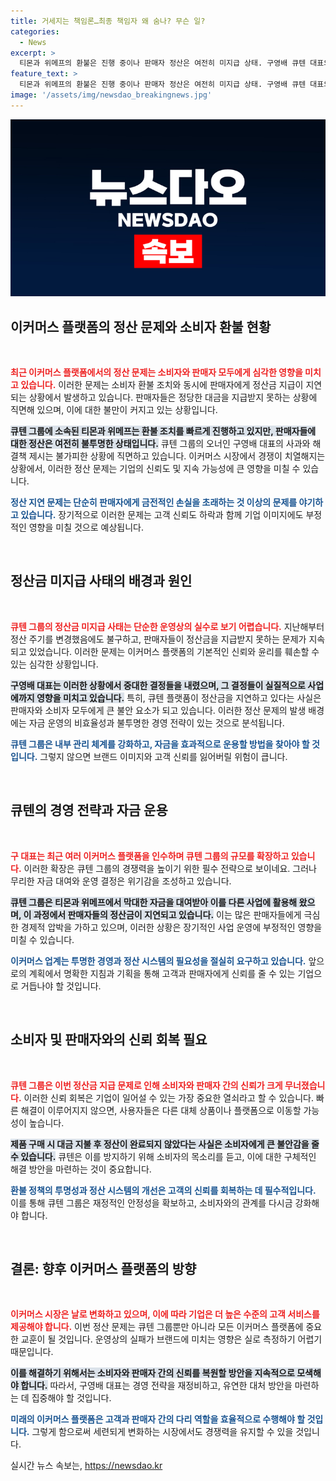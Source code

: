 ```yaml
---
title: 거세지는 책임론…최종 책임자 왜 숨나? 무슨 일?
categories:
  - News
excerpt: >
  티몬과 위메프의 환불은 진행 중이나 판매자 정산은 여전히 미지급 상태. 구영배 큐텐 대표의 책임론이 대두되며 사태 해결을 촉구하는 목소리가 높아지고 있다. 정산 지연의 배경에는 무리한 인수와 자금 대여가 자리 잡고 있다.
feature_text: >
  티몬과 위메프의 환불은 진행 중이나 판매자 정산은 여전히 미지급 상태. 구영배 큐텐 대표의 책임론이 대두되며 사태 해결을 촉구하는 목소리가 높아지고 있다. 정산 지연의 배경에는 무리한 인수와 자금 대여가 자리 잡고 있다.
image: '/assets/img/newsdao_breakingnews.jpg'
---
```


<p><img src="/assets/img/newsdao_breakingnews.jpg" alt="implanttips 속보" /></p>

<h2 data-ke-size="size26">이커머스 플랫폼의 정산 문제와 소비자 환불 현황</h2>

<p data-ke-size="size16">&nbsp;</p>

<p><b><span style="color: #ee2323;">최근 이커머스 플랫폼에서의 정산 문제는 소비자와 판매자 모두에게 심각한 영향을 미치고 있습니다.</span></b> 이러한 문제는 소비자 환불 조치와 동시에 판매자에게 정산금 지급이 지연되는 상황에서 발생하고 있습니다. 판매자들은 정당한 대금을 지급받지 못하는 상황에 직면해 있으며, 이에 대한 불만이 커지고 있는 상황입니다. </p>

<p><b><span style="background-color: #21538527;">큐텐 그룹에 소속된 티몬과 위메프는 환불 조치를 빠르게 진행하고 있지만, 판매자들에 대한 정산은 여전히 불투명한 상태입니다.</span></b> 큐텐 그룹의 오너인 구영배 대표의 사과와 해결책 제시는 불가피한 상황에 직면하고 있습니다. 이커머스 시장에서 경쟁이 치열해지는 상황에서, 이러한 정산 문제는 기업의 신뢰도 및 지속 가능성에 큰 영향을 미칠 수 있습니다.</p>

<p><b><span style="color: #1a5490;">정산 지연 문제는 단순히 판매자에게 금전적인 손실을 초래하는 것 이상의 문제를 야기하고 있습니다.</span></b> 장기적으로 이러한 문제는 고객 신뢰도 하락과 함께 기업 이미지에도 부정적인 영향을 미칠 것으로 예상됩니다.</p>

<p data-ke-size="size16">&nbsp;</p>

<h2 data-ke-size="size26">정산금 미지급 사태의 배경과 원인</h2>

<p data-ke-size="size16">&nbsp;</p>

<p><b><span style="color: #ee2323;">큐텐 그룹의 정산금 미지급 사태는 단순한 운영상의 실수로 보기 어렵습니다.</span></b> 지난해부터 정산 주기를 변경했음에도 불구하고, 판매자들이 정산금을 지급받지 못하는 문제가 지속되고 있었습니다. 이러한 문제는 이커머스 플랫폼의 기본적인 신뢰와 윤리를 훼손할 수 있는 심각한 상황입니다. </p>

<p><b><span style="background-color: #21538527;">구영배 대표는 이러한 상황에서 중대한 결정들을 내렸으며, 그 결정들이 실질적으로 사업에까지 영향을 미치고 있습니다.</span></b> 특히, 큐텐 플랫품이 정산금을 지연하고 있다는 사실은 판매자와 소비자 모두에게 큰 불안 요소가 되고 있습니다. 이러한 정산 문제의 발생 배경에는 자금 운영의 비효율성과 불투명한 경영 전략이 있는 것으로 분석됩니다.</p>

<p><b><span style="color: #1a5490;">큐텐 그룹은 내부 관리 체계를 강화하고, 자금을 효과적으로 운용할 방법을 찾아야 할 것입니다.</span></b> 그렇지 않으면 브랜드 이미지와 고객 신뢰를 잃어버릴 위험이 큽니다.</p>

<p data-ke-size="size16">&nbsp;</p>

<h2 data-ke-size="size26">큐텐의 경영 전략과 자금 운용</h2>

<p data-ke-size="size16">&nbsp;</p>

<p><b><span style="color: #ee2323;">구 대표는 최근 여러 이커머스 플랫폼을 인수하며 큐텐 그룹의 규모를 확장하고 있습니다.</span></b> 이러한 확장은 큐텐 그룹의 경쟁력을 높이기 위한 필수 전략으로 보이네요. 그러나 무리한 자금 대여와 운영 결정은 위기감을 조성하고 있습니다. </p>

<p><b><span style="background-color: #21538527;">큐텐 그룹은 티몬과 위메프에서 막대한 자금을 대여받아 이를 다른 사업에 활용해 왔으며, 이 과정에서 판매자들의 정산금이 지연되고 있습니다.</span></b> 이는 많은 판매자들에게 극심한 경제적 압박을 가하고 있으며, 이러한 상황은 장기적인 사업 운영에 부정적인 영향을 미칠 수 있습니다.</p>

<p><b><span style="color: #1a5490;">이커머스 업계는 투명한 경영과 정산 시스템의 필요성을 절실히 요구하고 있습니다.</span></b> 앞으로의 계획에서 명확한 지침과 기획을 통해 고객과 판매자에게 신뢰를 줄 수 있는 기업으로 거듭나야 할 것입니다.</p>

<p data-ke-size="size16">&nbsp;</p>

<h2 data-ke-size="size26">소비자 및 판매자와의 신뢰 회복 필요</h2>

<p data-ke-size="size16">&nbsp;</p>

<p><b><span style="color: #ee2323;">큐텐 그룹은 이번 정산금 지급 문제로 인해 소비자와 판매자 간의 신뢰가 크게 무너졌습니다.</span></b> 이러한 신뢰 회복은 기업이 일어설 수 있는 가장 중요한 열쇠라고 할 수 있습니다. 빠른 해결이 이루어지지 않으면, 사용자들은 다른 대체 상품이나 플랫폼으로 이동할 가능성이 높습니다.</p>

<p><b><span style="background-color: #21538527;">제품 구매 시 대금 지불 후 정산이 완료되지 않았다는 사실은 소비자에게 큰 불안감을 줄 수 있습니다.</span></b> 큐텐은 이를 방지하기 위해 소비자의 목소리를 듣고, 이에 대한 구체적인 해결 방안을 마련하는 것이 중요합니다. </p>

<p><b><span style="color: #1a5490;">환불 정책의 투명성과 정산 시스템의 개선은 고객의 신뢰를 회복하는 데 필수적입니다.</span></b> 이를 통해 큐텐 그룹은 재정적인 안정성을 확보하고, 소비자와의 관계를 다시금 강화해야 합니다.</p>

<p data-ke-size="size16">&nbsp;</p>

<h2 data-ke-size="size26">결론: 향후 이커머스 플랫폼의 방향</h2>

<p data-ke-size="size16">&nbsp;</p>

<p><b><span style="color: #ee2323;">이커머스 시장은 날로 변화하고 있으며, 이에 따라 기업은 더 높은 수준의 고객 서비스를 제공해야 합니다.</span></b> 이번 정산 문제는 큐텐 그룹뿐만 아니라 모든 이커머스 플랫폼에 중요한 교훈이 될 것입니다. 운영상의 실패가 브랜드에 미치는 영향은 실로 측정하기 어렵기 때문입니다.</p>

<p><b><span style="background-color: #21538527;">이를 해결하기 위해서는 소비자와 판매자 간의 신뢰를 복원할 방안을 지속적으로 모색해야 합니다.</span></b> 따라서, 구영배 대표는 경영 전략을 재정비하고, 유연한 대처 방안을 마련하는 데 집중해야 할 것입니다. </p>

<p><b><span style="color: #1a5490;">미래의 이커머스 플랫폼은 고객과 판매자 간의 다리 역할을 효율적으로 수행해야 할 것입니다.</span></b> 그렇게 함으로써 세련되게 변화하는 시장에서도 경쟁력을 유지할 수 있을 것입니다.</p>
실시간 뉴스 속보는, <a href="https://newsdao.kr" rel="dofollow">https://newsdao.kr</a>


